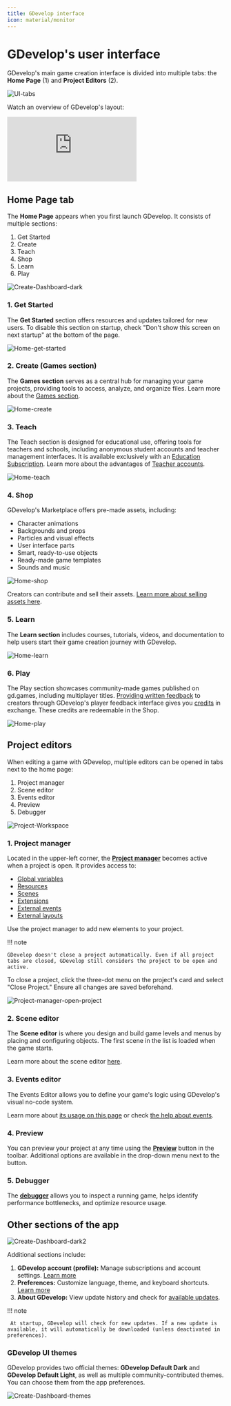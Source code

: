 ```yaml
---
title: GDevelop interface
icon: material/monitor
---
```

# GDevelop's user interface

GDevelop's main game creation interface is divided into multiple tabs: the **Home Page** (1) and **Project Editors** (2).

![UI-tabs](UI-tabs.png)

Watch an overview of GDevelop's layout:

<div class="video-container">
  <iframe src="https://www.youtube.com/embed/bR2BjT7JG0k" frameborder="0" allowfullscreen></iframe>
</div>

## Home Page tab

The **Home Page** appears when you first launch GDevelop. It consists of multiple sections:

 1. Get Started
 2. Create
 3. Teach
 4. Shop
 5. Learn
 6. Play

![Create-Dashboard-dark](Create-Dashboard-dark.png)

### 1. Get Started
The **Get Started** section offers resources and updates tailored for new users. To disable this section on startup, check "Don't show this screen on next startup" at the bottom of the page.

![Home-get-started](Home-get-started.png)

### 2. Create (Games section)
The **Games section** serves as a central hub for managing your game projects, providing tools to access, analyze, and organize files. Learn more about the [Games section](/gdevelop5/interface/games/).

![Home-create](Home-create.png)

### 3. Teach
The Teach section is designed for educational use, offering tools for teachers and schools, including anonymous student accounts and teacher management interfaces. It is available exclusively with an [Education Subscription](https://gdevelop.io/pricing/education). Learn more about the advantages of [Teacher accounts](/gdevelop5/education/#teacher-accounts-managing-students-and-their-work).

![Home-teach](Home-teach.png)

### 4. Shop
GDevelop's Marketplace offers pre-made assets, including:

 * Character animations
 * Backgrounds and props
 * Particles and visual effects
 * User interface parts
 * Smart, ready-to-use objects
 * Ready-made game templates
 * Sounds and music

![Home-shop](Home-shop.png)

Creators can contribute and sell their assets. [Learn more about selling assets here](gdevelop5/community/sell-asset-pack-store/).

### 5. Learn
The **Learn section** includes courses, tutorials, videos, and documentation to help users start their game creation journey with GDevelop.

![Home-learn](Home-learn.png)

### 6. Play
The Play section showcases community-made games published on gd.games, including multiplayer titles. [Providing written feedback](/gdevelop5/interface/games-dashboard/player-feedback/#giving-feedback) to creators through GDevelop's player feedback interface gives you [credits](/gdevelop5/interface/profile/credits/) in exchange. These credits are redeemable in the Shop.

![Home-play](Home-play.png)


## Project editors

When editing a game with GDevelop, multiple editors can be opened in tabs next to the home page:

 1. Project manager
 2. Scene editor
 3. Events editor
 4. Preview
 5. Debugger

![Project-Workspace](Project-Workspace.png)

### 1. Project manager

Located in the upper-left corner, the **[Project manager](/gdevelop5/interface/project-manager/#project-manager)** becomes active when a project is open. It provides access to:

 * [Global variables](/gdevelop5/all-features/variables/global-variables/#global-variables)
 * [Resources](/gdevelop5/interface/project-manager/resources)
 * [Scenes](/gdevelop5/interface/scene-editor/)
 * [Extensions](/gdevelop5/extensions/tiers/#extension-tiers)
 * [External events](/gdevelop5/interface/events-editor/external-events/#external-events)
 * [External layouts](/gdevelop5/interface/scene-editor/external-layouts/#external-layouts)

Use the project manager to add new elements to your project.

!!! note

    GDevelop doesn't close a project automatically. Even if all project tabs are closed, GDevelop still considers the project to be open and active.


To close a project, click the three-dot menu on the project's card and select "Close Project." Ensure all changes are saved beforehand.

![Project-manager-open-project](Project-manager-open-project.png)

### 2. Scene editor

The **Scene editor** is where you design and build game levels and menus by placing and configuring objects. The first scene in the list is loaded when the game starts.

Learn more about the scene editor [here](/gdevelop5/interface/scene-editor).

### 3. Events editor
The Events Editor allows you to define your game's logic using GDevelop's visual no-code system.

Learn more about [its usage on this page](/gdevelop5/interface/events-editor) or check [the help about events](/gdevelop5/events).

### 4. Preview
You can preview your project at any time using the **[Preview](/gdevelop5/interface/preview/#previewing-your-game)** button in the toolbar. Additional options are available in the drop-down menu next to the button.

### 5. Debugger
The **[debugger](/gdevelop5/interface/debugger/profile-your-game/)** allows you to inspect a running game, helps identify performance bottlenecks, and optimize resource usage.

## Other sections of the app

![Create-Dashboard-dark2](Create-Dashboard-dark2.png)

Additional sections include:

 1. **GDevelop account (profile):** Manage subscriptions and account settings. [Learn more](/gdevelop5/interface/profile/#cancelling-your-subscription)
 2. **Preferences:** Customize language, theme, and keyboard shortcuts. [Learn more](/gdevelop5/preferences/#preferences)
 3. **About GDevelop:** View update history and check for [available updates](/gdevelop5/interface/updates).

!!! note

     At startup, GDevelop will check for new updates. If a new update is available, it will automatically be downloaded (unless deactivated in preferences).

### GDevelop UI themes

GDevelop provides two official themes: **GDevelop Default Dark** and **GDevelop Default Light**, as well as multiple community-contributed themes. You can choose them from the app preferences.

![Create-Dashboard-themes](Create-Dashboard-themes.png)
